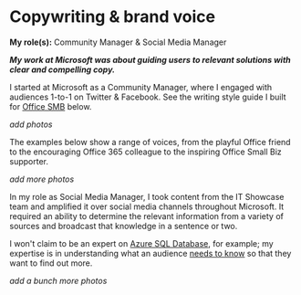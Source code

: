 # Copywriting & brand voice

**My role(s):** Community Manager & Social Media Manager

***My work at Microsoft was about guiding users to relevant solutions with clear and compelling copy.***

I started at Microsoft as a Community Manager, where I engaged with audiences 1-to-1 on Twitter & Facebook. See the writing style guide I built for [Office SMB](https://twitter.com/OfficeSmallBiz) below.

*add photos*

The examples below show a range of voices, from the playful Office friend to the encouraging Office 365 colleague to the inspiring Office Small Biz supporter.

*add more photos*

In my role as Social Media Manager, I took content from the IT Showcase team and amplified it over social media channels throughout Microsoft. It required an ability to determine the relevant information from a variety of sources and broadcast that knowledge in a sentence or two.

I won't claim to be an expert on [Azure SQL Database](https://www.microsoft.com/en-us/itshowcase/creating-business-intelligence-with-azure-sql-database), for example; my expertise is in understanding what an audience [needs to know](https://twitter.com/Azure/status/1151974934446563329) so that they want to find out more.

*add a bunch more photos*